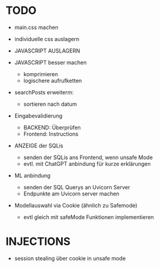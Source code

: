 # TODO

* main.css machen
* individuelle css auslagern
* JAVASCRIPT AUSLAGERN
* JAVASCRIPT besser machen
  * komprimieren
  * logischere aufrufketten


* searchPosts erweiterm:
  * sortieren nach datum


* Eingabevalidierung
  * BACKEND: Überprüfen
  * Frontend: Instructions


* ANZEIGE der SQLis
  * senden der SQLis ans Frontend, wenn unsafe Mode
  * evtl. mit ChatGPT anbindung für kurze erklärungen


* ML anbindung
  * senden der SQL Querys an Uvicorn Server
  * Endpunkte am Uvicorn server machen


* Modellauswahl via Cookie (ähnlich zu Safemode)
  * evtl gleich mit safeMode Funktionen implementieren


# INJECTIONS
* session stealing über cookie in unsafe mode